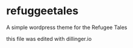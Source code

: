 refuggeetales
=============

A simple wordpress theme for the Refugee Tales

this file was edited with dillinger.io
